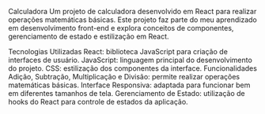 Calculadora
Um projeto de calculadora desenvolvido em React para realizar operações matemáticas básicas. Este projeto faz parte do meu aprendizado em desenvolvimento front-end e explora conceitos de componentes, gerenciamento de estado e estilização em React.

Tecnologias Utilizadas
React: biblioteca JavaScript para criação de interfaces de usuário.
JavaScript: linguagem principal do desenvolvimento do projeto.
CSS: estilização dos componentes da interface.
Funcionalidades
Adição, Subtração, Multiplicação e Divisão: permite realizar operações matemáticas básicas.
Interface Responsiva: adaptada para funcionar bem em diferentes tamanhos de tela.
Gerenciamento de Estado: utilização de hooks do React para controle de estados da aplicação.

